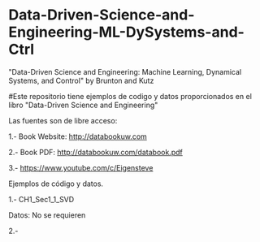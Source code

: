 # Data-Driven-Science-and-Engineering-ML-DySystems-and-Ctrl
"Data-Driven Science and Engineering: Machine Learning, Dynamical Systems, and Control"  by Brunton and Kutz

#Este repositorio tiene ejemplos de codigo y datos proporcionados en el libro "Data-Driven Science and Engineering"

Las fuentes son de libre acceso:

1.- Book Website: http://databookuw.com 

2.- Book PDF: http://databookuw.com/databook.pdf

3.- https://www.youtube.com/c/Eigensteve

Ejemplos de código y datos.

1.- CH1_Sec1_1_SVD

Datos: No se requieren

2.- 

